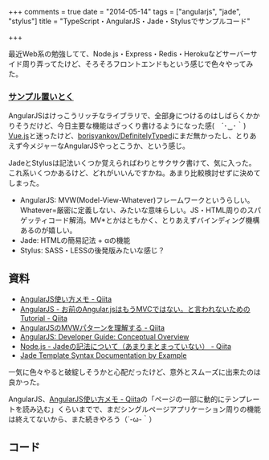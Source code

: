 +++
comments = true
date = "2014-05-14"
tags = ["angularjs", "jade", "stylus"]
title = "TypeScript・AngularJS・Jade・Stylusでサンプルコード"

+++

最近Web系の勉強してて、Node.js・Express・Redis・Herokuなどサーバーサイド周り弄ってたけど、そろそろフロントエンドもという感じで色々やってみた。

### [サンプル置いとく](http://ice-me.herokuapp.com/angular#/)

AngularJSはけっこうリッチなライブラリで、全部身につけるのはしばらくかかりそうだけど、今日主要な機能はざっくり書けるようになった感(　´･‿･｀)
[Vue.js](http://vuejs.org/)と迷ったけど、[borisyankov/DefinitelyTyped](https://github.com/borisyankov/DefinitelyTyped)にまだ無かったし、とりあえず今メジャーなAngularJSやっとこうか、という感じ。

JadeとStylusは記法いくつか覚えらればわりとサクサク書けて、気に入った。これ系いくつかあるけど、どれがいいんですかね。あまり比較検討せずに決めてしまった。


- AngularJS: MVW(Model-View-Whatever)フレームワークというらしい。Whatever=厳密に定義しない、みたいな意味らしい。JS・HTML周りのスパゲッティコード解消。MV*とかはともかく、とりあえずバインディング機構あるのが嬉しい。
- Jade: HTMLの簡易記法 + αの機能
- Stylus: SASS・LESSの後発版みたいな感じ？

<!-- more -->

## 資料

- [AngularJS使い方メモ - Qiita](http://qiita.com/opengl-8080/items/2fe0a20c314b1c824cc5)
- [AngularJS - お前のAngular.jsはもうMVCではない。と言われないためのTutorial - Qiita](http://qiita.com/icoxfog417/items/2ac773c33a8b34288551)
- [AngularJSのMVWパターンを理解する - Qiita](http://qiita.com/zoetro/items/a45dbc18bb2b22e944b2)
- [AngularJS: Developer Guide: Conceptual Overview](https://docs.angularjs.org/guide/concepts)
- [Node.js - Jadeの記法について（あまりまとまっていない） - Qiita](http://qiita.com/sasaplus1/items/189560f80cf337d40fdf)
- [Jade Template Syntax Documentation by Example](http://naltatis.github.io/jade-syntax-docs/)


一気に色々やると破綻しそうかと心配だったけど、意外とスムーズに出来たのは良かった。

AngularJS、[AngularJS使い方メモ - Qiita](http://qiita.com/opengl-8080/items/2fe0a20c314b1c824cc5)の「ページの一部に動的にテンプレートを読み込む」くらいまでで、まだシングルページアプリケーション周りの機能は終えてないから、また続きやろう（´-ω-｀）


## コード

<script src="https://gist.github.com/mono0926/30e00a6a26498eff5973.js"></script>

<script src="https://gist.github.com/mono0926/2e8b58d3003f1fcbfa1c.js"></script>

<script src="https://gist.github.com/mono0926/780a92e2fe8c7c80e80f.js"></script>
